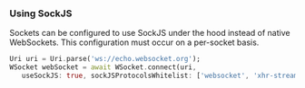 
### Using SockJS
Sockets can be configured to use SockJS under the hood instead of native
WebSockets. This configuration must occur on a per-socket basis.

```dart
Uri uri = Uri.parse('ws://echo.websocket.org');
WSocket webSocket = await WSocket.connect(uri,
   useSockJS: true, sockJSProtocolsWhitelist: ['websocket', 'xhr-streaming']);
```
